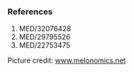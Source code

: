 ### References

1.  MED/32076428
2.	MED/29795526
3.	MED/22753475

Picture credit: www.melonomics.net
